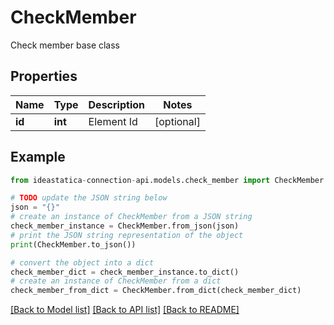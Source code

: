 # CheckMember

Check member base class

## Properties

Name | Type | Description | Notes
------------ | ------------- | ------------- | -------------
**id** | **int** | Element Id | [optional] 

## Example

```python
from ideastatica-connection-api.models.check_member import CheckMember

# TODO update the JSON string below
json = "{}"
# create an instance of CheckMember from a JSON string
check_member_instance = CheckMember.from_json(json)
# print the JSON string representation of the object
print(CheckMember.to_json())

# convert the object into a dict
check_member_dict = check_member_instance.to_dict()
# create an instance of CheckMember from a dict
check_member_from_dict = CheckMember.from_dict(check_member_dict)
```
[[Back to Model list]](../README.md#documentation-for-models) [[Back to API list]](../README.md#documentation-for-api-endpoints) [[Back to README]](../README.md)


